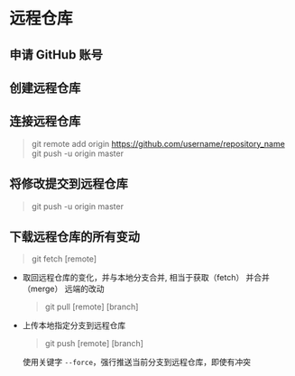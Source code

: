 # 远程仓库

## 申请 GitHub 账号

## 创建远程仓库

## 连接远程仓库

> git remote add origin https://github.com/username/repository_name
> git push -u origin master

## 将修改提交到远程仓库

> git push -u origin master


## 下载远程仓库的所有变动

> git fetch [remote]

* 取回远程仓库的变化，并与本地分支合并, 相当于获取（fetch） 并合并（merge） 远端的改动
    > git pull [remote] [branch]

* 上传本地指定分支到远程仓库
    > git push [remote] [branch]

    使用关键字 `--force`，强行推送当前分支到远程仓库，即使有冲突